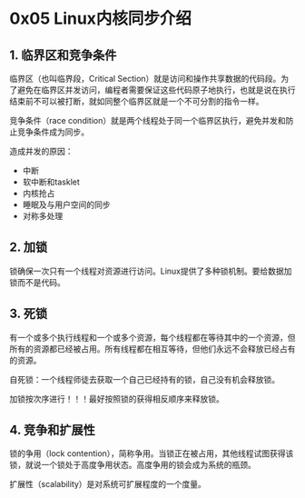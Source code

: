 # 0x05 Linux内核同步介绍

## 1. 临界区和竞争条件
临界区（也叫临界段，Critical Section）就是访问和操作共享数据的代码段。为了避免在临界区并发访问，编程者需要保证这些代码原子地执行，也就是说在执行结束前不可以被打断，就如同整个临界区就是一个不可分割的指令一样。

竞争条件（race condition）就是两个线程处于同一个临界区执行，避免并发和防止竞争条件成为同步。

造成并发的原因：

* 中断
* 软中断和tasklet
* 内核抢占
* 睡眠及与用户空间的同步
* 对称多处理

## 2. 加锁
锁确保一次只有一个线程对资源进行访问。Linux提供了多种锁机制。要给数据加锁而不是代码。

## 3. 死锁
有一个或多个执行线程和一个或多个资源，每个线程都在等待其中的一个资源，但所有的资源都已经被占用。所有线程都在相互等待，但他们永远不会释放已经占有的资源。

自死锁：一个线程师徒去获取一个自己已经持有的锁，自己没有机会释放锁。

加锁按次序进行！！！最好按照锁的获得相反顺序来释放锁。

## 4. 竞争和扩展性
锁的争用（lock contention），简称争用。当锁正在被占用，其他线程试图获得该锁，就说一个锁处于高度争用状态。高度争用的锁会成为系统的瓶颈。

扩展性（scalability）是对系统可扩展程度的一个度量。





